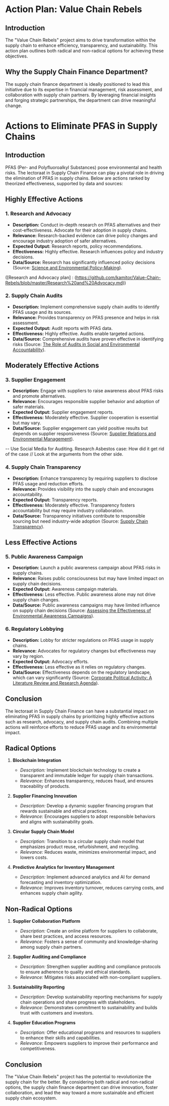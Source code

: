 # Action Plan: Value Chain Rebels

## Introduction
The "Value Chain Rebels" project aims to drive transformation within the supply chain to enhance efficiency, transparency, and sustainability. This action plan outlines both radical and non-radical options for achieving these objectives.

## Why the Supply Chain Finance Department?
The supply chain finance department is ideally positioned to lead this initiative due to its expertise in financial management, risk assessment, and collaboration with supply chain partners. By leveraging financial insights and forging strategic partnerships, the department can drive meaningful change.


# Actions to Eliminate PFAS in Supply Chains

## Introduction
PFAS (Per- and Polyfluoroalkyl Substances) pose environmental and health risks. The lectoraat in Supply Chain Finance can play a pivotal role in driving the elimination of PFAS in supply chains. Below are actions ranked by theorized effectiveness, supported by data and sources:

## Highly Effective Actions

### 1. Research and Advocacy
- **Description:** Conduct in-depth research on PFAS alternatives and their cost-effectiveness. Advocate for their adoption in supply chains.
- **Relevance:** Research-backed evidence can drive policy changes and encourage industry adoption of safer alternatives.
- **Expected Output:** Research reports, policy recommendations.
- **Effectiveness:** Highly effective. Research influences policy and industry decisions.
- **Data/Source:** Research has significantly influenced policy decisions (Source: [Science and Environmental Policy-Making](https://www.jstor.org/stable/2222558)).

([Research and Advocacy plan] : (https://github.com/kamitor/Value-Chain-Rebels/blob/master/Research%20and%20Advocacy.md))


### 2. Supply Chain Audits
- **Description:** Implement comprehensive supply chain audits to identify PFAS usage and its sources.
- **Relevance:** Provides transparency on PFAS presence and helps in risk assessment.
- **Expected Output:** Audit reports with PFAS data.
- **Effectiveness:** Highly effective. Audits enable targeted actions.
- **Data/Source:** Comprehensive audits have proven effective in identifying risks (Source: [The Role of Audits in Social and Environmental Accountability](https://pubsonline.informs.org/doi/abs/10.1287/corp.12.1.13)).

## Moderately Effective Actions

### 3. Supplier Engagement
- **Description:** Engage with suppliers to raise awareness about PFAS risks and promote alternatives.
- **Relevance:** Encourages responsible supplier behavior and adoption of safer materials.
- **Expected Output:** Supplier engagement reports.
- **Effectiveness:** Moderately effective. Supplier cooperation is essential but may vary.
- **Data/Source:** Supplier engagement can yield positive results but depends on supplier responsiveness (Source: [Supplier Relations and Environmental Management](https://www.tandfonline.com/doi/abs/10.1080/0020754991900006)).

-- Use Social Media for Auditing.
Research Asbestos case: How did it get rid of the case // Look at the arguments from the other side. 

### 4. Supply Chain Transparency
- **Description:** Enhance transparency by requiring suppliers to disclose PFAS usage and reduction efforts.
- **Relevance:** Provides visibility into the supply chain and encourages accountability.
- **Expected Output:** Transparency reports.
- **Effectiveness:** Moderately effective. Transparency fosters accountability but may require industry collaboration.
- **Data/Source:** Transparency initiatives contribute to responsible sourcing but need industry-wide adoption (Source: [Supply Chain Transparency](https://www.sciencedirect.com/science/article/pii/S0925527319302283)).

## Less Effective Actions

### 5. Public Awareness Campaign
- **Description:** Launch a public awareness campaign about PFAS risks in supply chains.
- **Relevance:** Raises public consciousness but may have limited impact on supply chain decisions.
- **Expected Output:** Awareness campaign materials.
- **Effectiveness:** Less effective. Public awareness alone may not drive supply chain changes.
- **Data/Source:** Public awareness campaigns may have limited influence on supply chain decisions (Source: [Assessing the Effectiveness of Environmental Awareness Campaigns](https://www.sciencedirect.com/science/article/abs/pii/S0301421504000440)).

### 6. Regulatory Lobbying
- **Description:** Lobby for stricter regulations on PFAS usage in supply chains.
- **Relevance:** Advocates for regulatory changes but effectiveness may vary by region.
- **Expected Output:** Advocacy efforts.
- **Effectiveness:** Less effective as it relies on regulatory changes.
- **Data/Source:** Effectiveness depends on the regulatory landscape, which can vary significantly (Source: [Corporate Political Activity: A Literature Review and Research Agenda](https://onlinelibrary.wiley.com/doi/abs/10.1111/j.1745-6622.2012.00375.x)).

## Conclusion
The lectoraat in Supply Chain Finance can have a substantial impact on eliminating PFAS in supply chains by prioritizing highly effective actions such as research, advocacy, and supply chain audits. Combining multiple actions will reinforce efforts to reduce PFAS usage and its environmental impact.


## Radical Options
1. **Blockchain Integration**
   - *Description:* Implement blockchain technology to create a transparent and immutable ledger for supply chain transactions.
   - *Relevance:* Enhances transparency, reduces fraud, and ensures traceability of products.

2. **Supplier Financing Innovation**
   - *Description:* Develop a dynamic supplier financing program that rewards sustainable and ethical practices.
   - *Relevance:* Encourages suppliers to adopt responsible behaviors and aligns with sustainability goals.

3. **Circular Supply Chain Model**
   - *Description:* Transition to a circular supply chain model that emphasizes product reuse, refurbishment, and recycling.
   - *Relevance:* Reduces waste, minimizes environmental impact, and lowers costs.

4. **Predictive Analytics for Inventory Management**
   - *Description:* Implement advanced analytics and AI for demand forecasting and inventory optimization.
   - *Relevance:* Improves inventory turnover, reduces carrying costs, and enhances supply chain agility.

## Non-Radical Options
1. **Supplier Collaboration Platform**
   - *Description:* Create an online platform for suppliers to collaborate, share best practices, and access resources.
   - *Relevance:* Fosters a sense of community and knowledge-sharing among supply chain partners.

2. **Supplier Auditing and Compliance**
   - *Description:* Strengthen supplier auditing and compliance protocols to ensure adherence to quality and ethical standards.
   - *Relevance:* Mitigates risks associated with non-compliant suppliers.

3. **Sustainability Reporting**
   - *Description:* Develop sustainability reporting mechanisms for supply chain operations and share progress with stakeholders.
   - *Relevance:* Demonstrates commitment to sustainability and builds trust with customers and investors.

4. **Supplier Education Programs**
   - *Description:* Offer educational programs and resources to suppliers to enhance their skills and capabilities.
   - *Relevance:* Empowers suppliers to improve their performance and competitiveness.

## Conclusion
The "Value Chain Rebels" project has the potential to revolutionize the supply chain for the better. By considering both radical and non-radical options, the supply chain finance department can drive innovation, foster collaboration, and lead the way toward a more sustainable and efficient supply chain ecosystem.

<!--stackedit_data:
eyJoaXN0b3J5IjpbLTE2MzgwNTQ1MTJdfQ==
-->